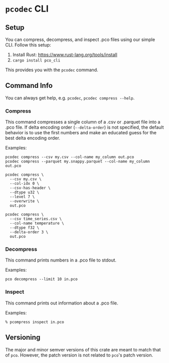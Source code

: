 # `pcodec` CLI 

## Setup

You can compress, decompress, and inspect .pco files using our simple CLI.
Follow this setup:

1. Install Rust: https://www.rust-lang.org/tools/install
2. `cargo install pco_cli`

This provides you with the `pcodec` command.

## Command Info

You can always get help, e.g. `pcodec`, `pcodec compress --help`.

### Compress

This command compresses a single column of a .csv or .parquet file into a .pco
file.
If delta encoding order (`--delta-order`) is not specified, the default
behavior is to use the first numbers and make an educated guess for the best
delta encoding order.

Examples:

```shell
pcodec compress --csv my.csv --col-name my_column out.pco
pcodec compress --parquet my.snappy.parquet --col-name my_column out.pco

pcodec compress \
  --csv my.csv \
  --col-idx 0 \
  --csv-has-header \
  --dtype u32 \
  --level 7 \
  --overwrite \
  out.pco

pcodec compress \
  --csv time_series.csv \
  --col-name temperature \
  --dtype f32 \
  --delta-order 3 \
  out.pco
```

### Decompress

This command prints numbers in a .pco file to stdout.

Examples:

```shell
pco decompress --limit 10 in.pco
```

### Inspect

This command prints out information about a .pco file.

Examples:

```shell
% pcompress inspect in.pco
```

## Versioning

The major and minor semver versions of this crate are meant to match that of
`pco`.
However, the patch version is not related to `pco`'s patch version.
